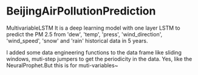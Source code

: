 # BeijingAirPollutionPrediction
 MultivariableLSTM
It is a deep learning model with one layer LSTM to predict the PM 2.5 from 'dew', 'temp', 'press', 'wind_direction', 'wind_speed', 'snow' and 'rain' historical data in 5 years.

I added some data engineering functions to the data frame like sliding windows, muti-step jumpers to get the periodicity in the data. Yes, like the NeuralProphet.But this is for muti-variables~
